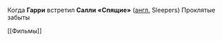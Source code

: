    
Когда **Гарри** встретил **Салли**
**«Спящие»** ([англ.](https://ru.wikipedia.org/wiki/%D0%90%D0%BD%D0%B3%D0%BB%D0%B8%D0%B9%D1%81%D0%BA%D0%B8%D0%B9_%D1%8F%D0%B7%D1%8B%D0%BA "Английский язык") Sleepers)
Проклятые забыты

[[Фильмы]]